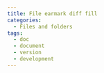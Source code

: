```yaml
---
title: File earmark diff fill
categories:
  - Files and folders
tags:
  - doc
  - document
  - version
  - development
---
```

